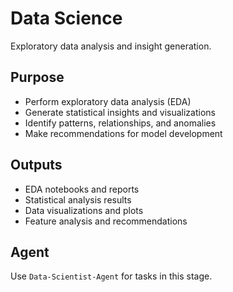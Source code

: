# Data Science

Exploratory data analysis and insight generation.

## Purpose
- Perform exploratory data analysis (EDA)
- Generate statistical insights and visualizations
- Identify patterns, relationships, and anomalies
- Make recommendations for model development

## Outputs
- EDA notebooks and reports
- Statistical analysis results
- Data visualizations and plots
- Feature analysis and recommendations

## Agent
Use `Data-Scientist-Agent` for tasks in this stage.